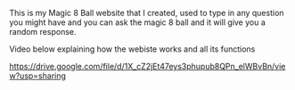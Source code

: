 This is my Magic 8 Ball website that I created, used to type in any question you might have and you can ask the magic 8 ball and it will give you a random response.



Video below explaining how the webiste works and all its functions

https://drive.google.com/file/d/1X_cZ2jEt47eys3phupub8QPn_elWBvBn/view?usp=sharing